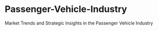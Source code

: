 # Passenger-Vehicle-Industry
Market Trends and Strategic Insights in the Passenger Vehicle Industry
